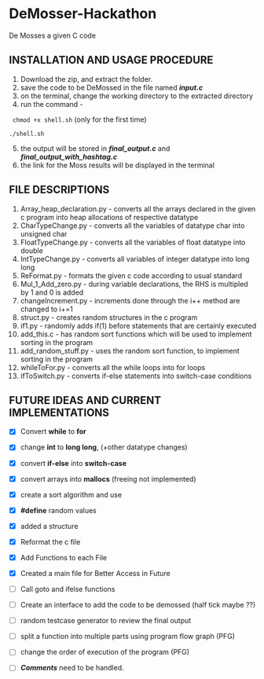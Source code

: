 # DeMosser-Hackathon
De Mosses a given C code

## INSTALLATION AND USAGE PROCEDURE
1.  Download the zip, and extract the folder.
2.  save the code to be DeMossed in the file named ***input.c***
3.  on the terminal, change the working directory to the extracted directory
4.  run the command -

``` chmod +x shell.sh```  (only for the first time)

``` ./shell.sh ```

5.  the output will be stored in ***final_output.c*** and ***final_output_with_hashtag.c***
6.  the link for the Moss results will be displayed in the terminal


## FILE DESCRIPTIONS
1.  Array_heap_declaration.py - converts all the arrays declared in the given c program into heap allocations of respective datatype
2.  CharTypeChange.py - converts all the variables of datatype char into unsigned char
3.  FloatTypeChange.py - converts all the variables of float datatype into double
4.  IntTypeChange.py - converts all variables of integer datatype into long long
5.  ReFormat.py - formats the given c code according to usual standard
6.  Mul_1_Add_zero.py - during variable declarations, the RHS is multipled by 1 and 0 is added
7.  changeIncrement.py - increments done through the i++ method are changed to i+=1
8.  struct.py - creates random structures in the c program
9.  if1.py - randomly adds if(1) before statements that are certainly executed
10.  add_this.c - has random sort functions which will be used to implement sorting in the program
11.  add_random_stuff.py - uses the random sort function, to implement sorting in the program
12.  whileToFor.py - converts all the while loops into for loops
13.  ifToSwitch.py - converts if-else statements into switch-case conditions

## FUTURE IDEAS AND CURRENT IMPLEMENTATIONS
- [X] Convert **while** to **for**
- [X] change **int** to **long long**, (+other datatype changes)
- [X] convert **if-else** into **switch-case**
- [X] convert arrays into **mallocs** (freeing not implemented)
- [X] create a sort algorithm and use
- [X] **#define** random values
- [X] added a structure
- [X] Reformat the c file
- [X] Add Functions to each File
- [X] Created a main file for Better Access in Future
- [ ] Call goto and ifelse functions
- [ ] Create an interface to add the code to be demossed (half tick maybe ??)
- [ ] random testcase generator to review the final output
- [ ] split a function into multiple parts using program flow graph (PFG)
- [ ] change the order of execution of the program (PFG)
- [ ] ***Comments*** need to be handled.

